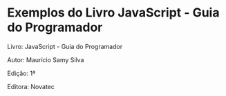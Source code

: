 # Exemplos do Livro JavaScript - Guia do Programador
Livro: JavaScript - Guia do Programador

Autor: Maurício Samy Silva

Edição: 1ª

Editora: Novatec
